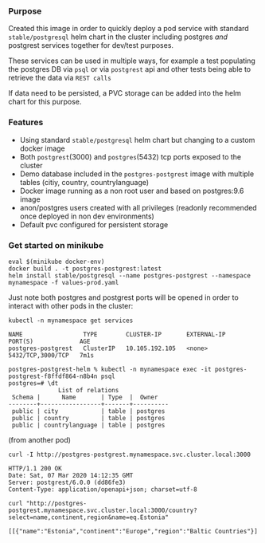 ### Purpose
Created this image in order to quickly deploy a pod service with standard `stable/postgresql` helm chart in the cluster including postgres *and* postgrest services together for dev/test purposes.

These services can be used in multiple ways, for example a test populating the postgres DB via `psql` or via `postgrest` api and other tests being able to retrieve the data via `REST calls`

If data need to be persisted, a PVC storage can be added into the helm chart for this purpose.

### Features
* Using standard `stable/postgresql` helm chart but changing to a custom docker image
* Both `postgrest`(3000) and `postgres`(5432) tcp ports exposed to the cluster
* Demo database included in the `postgres-postgrest` image with multiple tables (citiy, country, countrylanguage)
* Docker image running as a non root user and based on postgres:9.6 image
* anon/postgres users created with all privileges (readonly recommended once deployed in non dev environments)
* Default pvc configured for persistent storage

### Get started on minikube
```
eval $(minikube docker-env)
docker build . -t postgres-postgrest:latest
helm install stable/postgresql --name postgres-postgrest --namespace mynamespace -f values-prod.yaml
```

Just note both postgres and postgrest ports will be opened in order to interact with other pods in the cluster:

```kubectl -n mynamespace get services```
```
NAME                 TYPE        CLUSTER-IP       EXTERNAL-IP   PORT(S)             AGE
postgres-postgrest   ClusterIP   10.105.192.105   <none>        5432/TCP,3000/TCP   7m1s
```

```
postgres-postgrest-helm % kubectl -n mynamespace exec -it postgres-postgrest-f8ffdf864-n8b4n psql
postgres=# \dt
              List of relations
 Schema |      Name       | Type  |  Owner   
--------+-----------------+-------+----------
 public | city            | table | postgres
 public | country         | table | postgres
 public | countrylanguage | table | postgres
 ```

(from another pod)

```curl -I http://postgres-postgrest.mynamespace.svc.cluster.local:3000```
```
HTTP/1.1 200 OK
Date: Sat, 07 Mar 2020 14:12:35 GMT
Server: postgrest/6.0.0 (dd86fe3)
Content-Type: application/openapi+json; charset=utf-8
```

```curl "http://postgres-postgrest.mynamespace.svc.cluster.local:3000/country?select=name,continent,region&name=eq.Estonia"```
```
[[{"name":"Estonia","continent":"Europe","region":"Baltic Countries"}]
```